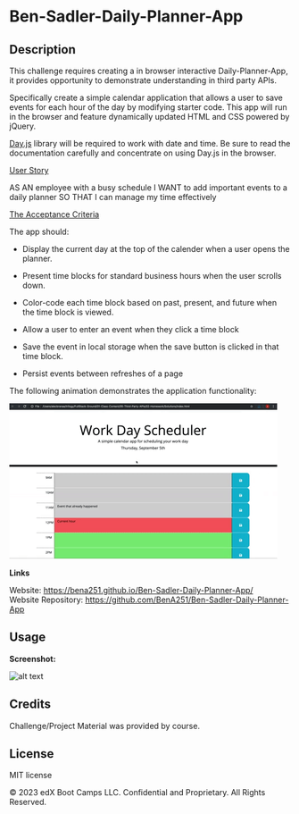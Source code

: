 # Ben-Sadler-Daily-Planner-App

## Description 

This challenge requires creating a in browser interactive Daily-Planner-App, it provides opportunity to demonstrate understanding in third party APIs.

Specifically create a simple calendar application that allows a user to save events for each hour of the day by modifying starter code. This app will run in the browser and feature dynamically updated HTML and CSS powered by jQuery.

[Day.js](https://day.js.org/docs/en/display/format) library will be required to work with date and time. Be sure to read the documentation carefully and concentrate on using Day.js in the browser.

<ins>User Story</ins> <br>

AS AN employee with a busy schedule
I WANT to add important events to a daily planner
SO THAT I can manage my time effectively


<ins>The Acceptance Criteria </ins> <br>

The app should:

* Display the current day at the top of the calender when a user opens the planner.
 
* Present time blocks for standard business hours when the user scrolls down.
 
* Color-code each time block based on past, present, and future when the time block is viewed.
 
* Allow a user to enter an event when they click a time block

* Save the event in local storage when the save button is clicked in that time block.

* Persist events between refreshes of a page

The following animation demonstrates the application functionality:

![A user clicks on slots on the color-coded calendar and edits the events.](./images/05-third-party-apis-homework-demo.gif)


<strong>Links</strong>

Website: https://bena251.github.io/Ben-Sadler-Daily-Planner-App/ <br>
Website Repository: https://github.com/BenA251/Ben-Sadler-Daily-Planner-App


## Usage 


<strong>Screenshot:</strong> <br>

![alt text](./assets/Screenshot.png)


## Credits

Challenge/Project Material was provided by course. 


## License

MIT license




© 2023 edX Boot Camps LLC. Confidential and Proprietary. All Rights Reserved.
